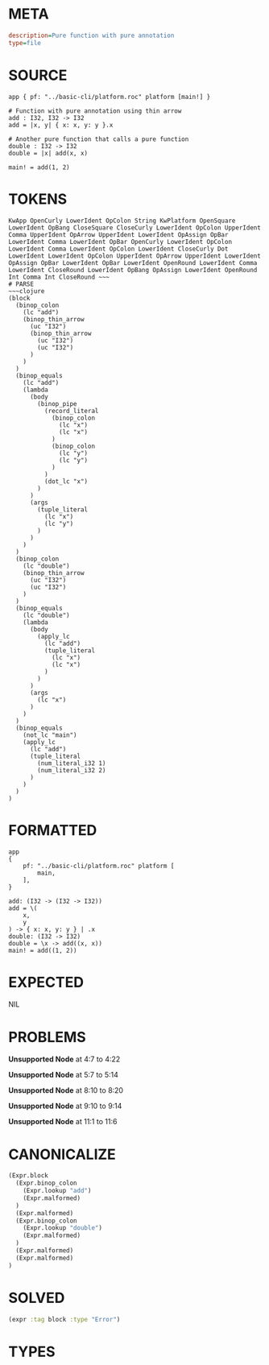 # META
~~~ini
description=Pure function with pure annotation
type=file
~~~
# SOURCE
~~~roc
app { pf: "../basic-cli/platform.roc" platform [main!] }

# Function with pure annotation using thin arrow
add : I32, I32 -> I32
add = |x, y| { x: x, y: y }.x

# Another pure function that calls a pure function
double : I32 -> I32
double = |x| add(x, x)

main! = add(1, 2)
~~~
# TOKENS
~~~text
KwApp OpenCurly LowerIdent OpColon String KwPlatform OpenSquare LowerIdent OpBang CloseSquare CloseCurly LowerIdent OpColon UpperIdent Comma UpperIdent OpArrow UpperIdent LowerIdent OpAssign OpBar LowerIdent Comma LowerIdent OpBar OpenCurly LowerIdent OpColon LowerIdent Comma LowerIdent OpColon LowerIdent CloseCurly Dot LowerIdent LowerIdent OpColon UpperIdent OpArrow UpperIdent LowerIdent OpAssign OpBar LowerIdent OpBar LowerIdent OpenRound LowerIdent Comma LowerIdent CloseRound LowerIdent OpBang OpAssign LowerIdent OpenRound Int Comma Int CloseRound ~~~
# PARSE
~~~clojure
(block
  (binop_colon
    (lc "add")
    (binop_thin_arrow
      (uc "I32")
      (binop_thin_arrow
        (uc "I32")
        (uc "I32")
      )
    )
  )
  (binop_equals
    (lc "add")
    (lambda
      (body
        (binop_pipe
          (record_literal
            (binop_colon
              (lc "x")
              (lc "x")
            )
            (binop_colon
              (lc "y")
              (lc "y")
            )
          )
          (dot_lc "x")
        )
      )
      (args
        (tuple_literal
          (lc "x")
          (lc "y")
        )
      )
    )
  )
  (binop_colon
    (lc "double")
    (binop_thin_arrow
      (uc "I32")
      (uc "I32")
    )
  )
  (binop_equals
    (lc "double")
    (lambda
      (body
        (apply_lc
          (lc "add")
          (tuple_literal
            (lc "x")
            (lc "x")
          )
        )
      )
      (args
        (lc "x")
      )
    )
  )
  (binop_equals
    (not_lc "main")
    (apply_lc
      (lc "add")
      (tuple_literal
        (num_literal_i32 1)
        (num_literal_i32 2)
      )
    )
  )
)
~~~
# FORMATTED
~~~roc
app
{
	pf: "../basic-cli/platform.roc" platform [
		main,
	],
}

add: (I32 -> (I32 -> I32))
add = \(
	x,
	y
) -> { x: x, y: y } | .x
double: (I32 -> I32)
double = \x -> add((x, x))
main! = add((1, 2))
~~~
# EXPECTED
NIL
# PROBLEMS
**Unsupported Node**
at 4:7 to 4:22

**Unsupported Node**
at 5:7 to 5:14

**Unsupported Node**
at 8:10 to 8:20

**Unsupported Node**
at 9:10 to 9:14

**Unsupported Node**
at 11:1 to 11:6

# CANONICALIZE
~~~clojure
(Expr.block
  (Expr.binop_colon
    (Expr.lookup "add")
    (Expr.malformed)
  )
  (Expr.malformed)
  (Expr.binop_colon
    (Expr.lookup "double")
    (Expr.malformed)
  )
  (Expr.malformed)
  (Expr.malformed)
)
~~~
# SOLVED
~~~clojure
(expr :tag block :type "Error")
~~~
# TYPES
~~~roc
~~~

